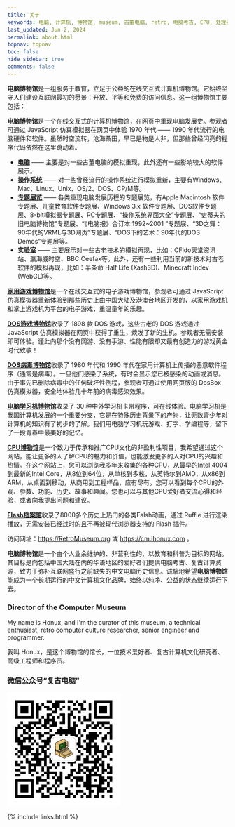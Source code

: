```yaml
---
title: 关于
keywords: 电脑, 计算机, 博物馆, museum, 古董电脑, retro, 电脑考古, CPU, 处理器, 微处理器, DOS, 游戏, 模拟器, Mac, Apple, 苹果, IBM, BBC, Atari, Xerox, Alto, PDP, TRS, SHARP, PC, ZX81, TI, Commodore, ZX, Spectrum, Laser, Acorn, Windows, MSX, NEC, Macintosh, Acorn, CEC, DOS, GEOS, Amiga, Z80, Psion, HP, UCDOS, WPS, Windows CE, 文曲星, processor, qualification, information, pictures, core, frequency, chip packaging, packaging, cpu info, x86, amd, cyrix, harris, ibm, idt, iit, intel, motorola, nec, sgs, sgs-thomson, siemens, ST, signetics, mhs, ti, texas instruments, ulsi, umc, weitek, zilog, 3002, 4004, 4040, 8008, 808x, 8085, 8088, 8086, 80188, 80186, 80286, 286, 80386, 386, i386, Am386, 386sx, 386dx, 486, i486, 586, 486sx, 486dx, overdrive, 487, pentium, 586, 5x86, 386dlc, 386slc, 486dx2, mmx, ppro, pentium-pro, pro, athlon, duron, z80, dirk oppelt, dirk, oppelt, engineering, sample, samples, core, xeon
last_updated: Jun 2, 2024
permalink: about.html
topnav: topnav
toc: false
hide_sidebar: true
comments: false
---
```


**电脑博物馆**是一组服务于教育，立足于公益的在线交互式计算机博物馆。它始终坚守人们建设互联网最初的愿景：开放、平等和免费的访问信息。这一组博物馆主要包括：

<a href="https://computer.retromuseum.org:86/" onclick="return checkLinks();"><b>电脑博物馆</b></a>是一个在线交互式的计算机博物馆，在网页中重现电脑发展史。参观者可通过 JavaScript 仿真模拟器在网页中体验 1970 年代 —— 1990 年代流行的电脑硬件和软件。虽然时空流转，沧海桑田，早已是物是人非，但那些曾经闪亮的程序代码依然在这里跳动着。

- <a href="https://computer.retromuseum.org:86/" onclick="return checkLinks();"><b>电脑</b></a> —— 主要是对一些古董电脑的模拟重现，此外还有一些影响较大的软件展示。
- <a href="https://computer.retromuseum.org:86/osjs/" onclick="return checkLinks();"><b>操作系统</b></a> —— 对一些曾经流行的操作系统进行模拟重新，主要有Windows、Mac、Linux、Unix、OS/2、DOS、CP/M等。
- <a href="https://computer.retromuseum.org:86/special.html" onclick="return checkLinks();"><b>专题展览</b></a> —— 各类重现电脑发展历程的专题展览，有Apple Macintosh 软件专题展、儿童教育软件专题展、Windows 3.x 软件专题展、DOS软件专题展、8-bit模拟器专题展、PC专题展、“操作系统界面大全”专题展、“史蒂夫的旧电脑博物馆”专题展、“《电脑报》合订本 1992~2001 ”专题展、“3D之舞：90年代的VRML与3D网页”专题展、“DOS下的艺术：90年代的DOS Demos”专题展等。
- <a href="https://computer.retromuseum.org:86/labs.html" onclick="return checkLinks();"><b>实验室</b></a> —— 主要展示对一些古老技术的模拟再现，比如：CFido天堂资讯站、瀛海威时空、BBC Ceefax等。此外，还有一些利用当前的新技术对古老软件的模拟再现，比如：半条命 Half Life (Xash3D)、Minecraft Indev (WebGL)等。

<a href="https://computer.retromuseum.org:86/famicn/" onclick="return checkLinks();"><b>家用游戏博物馆</b></a>是一个在线交互式的电子游戏博物馆，参观者可通过 JavaScript 仿真模拟器重新体验到那些历史上由中国大陆及港澳台地区开发的，以家用游戏机和掌上游戏机为平台的电子游戏，重温童年的乐趣。

<a href="https://computer.retromuseum.org:89/" onclick="return checkLinks();"><b>DOS游戏博物馆</b></a>收录了 1898 款 DOS 游戏，这些古老的 DOS 游戏通过 JavaScript 仿真模拟器在网页中获得了重生，焕发了新的生机。参观者无需安装即可体验。谨此向那个没有网游、没有手游、性能有限却又最有创造力的游戏黄金时代致敬！

<a href="https://computer.retromuseum.org:86/?data=cm/malware/malware.json" onclick="return checkLinks();"><b>DOS病毒博物馆</b></a>收录了 1980 年代和 1990 年代在家用计算机上传播的恶意软件程序（通常是病毒）。一旦他们感染了系统，有时会显示您已被感染的动画或消息。由于事先已删除病毒中的任何破坏性例程，参观者可通过使用网页版的 DosBox 仿真模拟器，安全地体验几十年前的病毒感染效果。

<a href="https://computer.retromuseum.org:86/sb486/" onclick="return checkLinks();"><b>电脑学习机博物馆</b></a>收录了 30 种中外学习机卡带程序，可在线体验。电脑学习机是我国计算机发展的一个重要分支，它是在特殊历史背景下的产物，让无数青少年对计算机的知识有了初步的了解。我们用电脑学习机玩游戏、打字、学编程等，留下了一段青春中最美好的记忆。

<a href="https://cpu.retromuseum.org/"><b>CPU博物馆</b></a>是一个致力于传承和推广CPU文化的非盈利性项目，我希望通过这个网站，能让更多的人了解CPU的魅力和价值，也能激发更多的人对CPU的兴趣和热情。在这个网站上，您可以浏览我多年来收集的各种CPU，从最早的Intel 4004到最新的Intel Core，从8位到64位，从单核到多核，从英特尔到AMD，从x86到ARM，从桌面到移动，从商用到工程样品，应有尽有。您可以看到每个CPU的外观、参数、功能、历史、故事和趣闻。您也可以与其他CPU爱好者交流心得和经验，或者向我提出问题和建议。

<a href="https://computer.retromuseum.org:86/flash-archive/" onclick="return checkLinks();"><b>Flash档案馆</b></a>收录了8000多个历史上热门的各类Falsh动画，通过 Ruffle 进行渲染播放，无需安装已经过时的且不再被现代浏览器支持的 Flash 插件。

访问网址：<https://RetroMuseum.org> 或 <https://cm.ihonux.com> 。

**电脑博物馆**是一个由个人业余维护的、非营利性的、以教育和科普为目标的网站。其目标是向包括中国大陆在内的华语地区的爱好者们提供电脑考古、复古计算资源，致力于弥补互联网盛行之前缺失的中文电脑历史信息。诚挚地希望**电脑博物馆**能成为一个长期运行的中文计算机文化品牌，始终以纯净、公益的状态继续运行下去。

### Director of the Computer Museum

My name is Honux, and I'm the curator of this museum, a technical enthusiast, retro computer culture researcher, senior engineer and programmer.

我叫 Honux，是这个博物馆的馆长，一位技术爱好者、复古计算机文化研究者、高级工程师和程序员。

### 微信公众号“复古电脑”

![微信公众号“复古电脑”](/images/wx_mp.jpg)


{% include links.html %}
